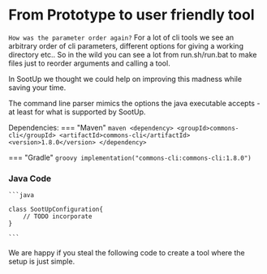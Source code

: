 # From Prototype to user friendly tool

`How was the parameter order again?`
For a lot of cli tools we see an arbitrary order of cli parameters, different options for giving a working directory etc..
So in the wild you can see a lot from run.sh/run.bat to make files just to reorder arguments and calling a tool.

In SootUp we thought we could help on improving this madness while saving your time.

The command line parser mimics the options the java executable accepts - at least for what is supported by SootUp.

Dependencies:
=== "Maven"
    ```maven
    <dependency>
        <groupId>commons-cli</groupId>
        <artifactId>commons-cli</artifactId>
        <version>1.8.0</version>
    </dependency>
    ```

=== "Gradle"
    ```groovy
        implementation("commons-cli:commons-cli:1.8.0")
    ```

### Java Code

    ```java
    
    class SootUpConfiguration{
        // TODO incorporate
    }
    
    ```

We are happy if you steal the following code to create a tool where the setup is just simple.
